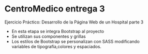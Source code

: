 # CentroMedico entrega 3
Ejercicio Práctico: Desarrollo de la Página Web de un Hospital parte 3
- En esta etapa se integra  Bootstrap al proyecto
- Se utilizan sus componentes y grillas
- Los estilos de Bootstrap se personalizan con SASS modificando variables de tipografía,colores y espaciados.
